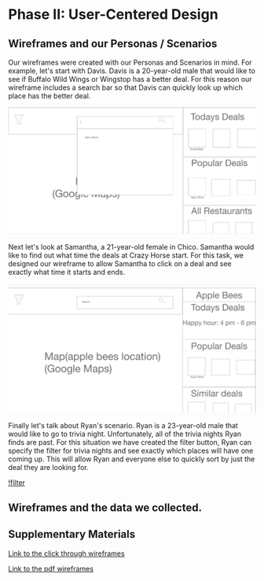 # Phase II: User-Centered Design

## Wireframes and our Personas / Scenarios

Our wireframes were created with our Personas and Scenarios in mind. For example, let's start with Davis. Davis is a 20-year-old male that would like to see if Buffalo Wild Wings or Wingstop has a better deal. For this reason our wireframe includes a search bar so that Davis can quickly look up which place has the better deal.

![search bar](/design/Search.PNG)

Next let's look at Samantha, a 21-year-old female in Chico. Samantha would like to find out what time the deals at Crazy Horse start. For this task, we designed our wireframe to allow Samantha to click on a deal and see exactly what time it starts and ends.

![deal time](/design/Time.PNG)

Finally let's talk about Ryan's scenario. Ryan is a 23-year-old male that would like to go to trivia night. Unfortunately, all of the trivia nights Ryan finds are past. For this situation we have created the filter button, Ryan can specify the filter for trivia nights and see exactly which places will have one coming up. This will allow Ryan and everyone else to quickly sort by just the deal they are looking for.

[!filter](/design/Trivia.PNG)

## Wireframes and the data we collected.



## Supplementary Materials

[Link to the click through wireframes](https://xd.adobe.com/view/e85dab4b-1196-47e5-98c8-8be5b6fc4946-bd0e/grid)

[Link to the pdf wireframes](/)

